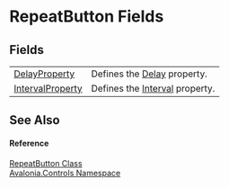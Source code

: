 # RepeatButton Fields




## Fields
<table>
<tr>
<td><a href="F_Avalonia_Controls_RepeatButton_DelayProperty">DelayProperty</a></td>
<td>Defines the <a href="P_Avalonia_Controls_RepeatButton_Delay">Delay</a> property.</td>
</tr>
<tr>
<td><a href="F_Avalonia_Controls_RepeatButton_IntervalProperty">IntervalProperty</a></td>
<td>Defines the <a href="P_Avalonia_Controls_RepeatButton_Interval">Interval</a> property.</td>
</tr>
</table>

## See Also


#### Reference
<a href="T_Avalonia_Controls_RepeatButton">RepeatButton Class</a>  
<a href="N_Avalonia_Controls">Avalonia.Controls Namespace</a>  

